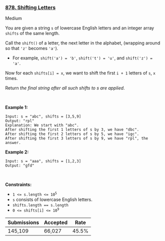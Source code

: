 ### [878. Shifting Letters](https://leetcode.com/problems/shifting-letters/)

Medium

You are given a string `` s `` of lowercase English letters and an integer array `` shifts `` of the same length.

Call the `` shift() `` of a letter, the next letter in the alphabet, (wrapping around so that `` 'z' `` becomes `` 'a' ``).

*   For example, `` shift('a') = 'b' ``, `` shift('t') = 'u' ``, and `` shift('z') = 'a' ``.

Now for each `` shifts[i] = x ``, we want to shift the first `` i + 1 `` letters of `` s ``, `` x `` times.

Return _the final string after all such shifts to s are applied_.

 

__Example 1:__

```
Input: s = "abc", shifts = [3,5,9]
Output: "rpl"
Explanation: We start with "abc".
After shifting the first 1 letters of s by 3, we have "dbc".
After shifting the first 2 letters of s by 5, we have "igc".
After shifting the first 3 letters of s by 9, we have "rpl", the answer.
```

__Example 2:__

```
Input: s = "aaa", shifts = [1,2,3]
Output: "gfd"
```

 

__Constraints:__

*   <code>1 <= s.length <= 10<sup>5</sup></code>
*   `` s `` consists of lowercase English letters.
*   `` shifts.length == s.length ``
*   <code>0 <= shifts[i] <= 10<sup>9</sup></code>

| Submissions    | Accepted     | Rate   |
| -------------- | ------------ | ------ |
| 145,109 | 66,027 | 45.5% |